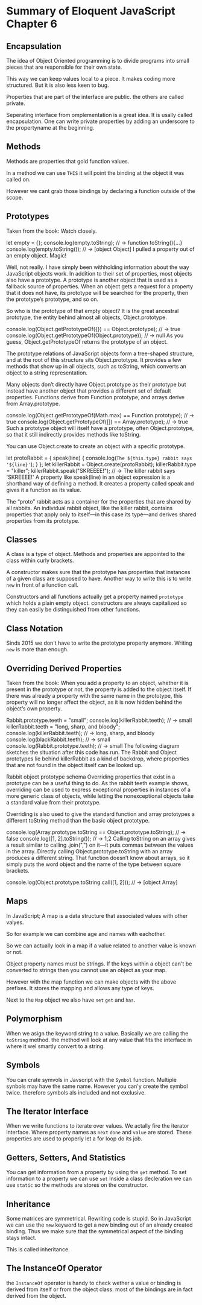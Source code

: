 # Summary of Eloquent JavaScript Chapter 6

## Encapsulation
The idea of Object Oriented programming is to divide programs into small pieces that are responsible for their own state.

This way we can keep values local to a piece. It makes coding more structured. But it is also less keen to bug.

Properties that are part of the interface are public. the others are called private.

Seperating interface from omplementation is a great idea. It is usally called encapsulation. One can write private properties by adding an underscore to the propertyname at the beginning.

## Methods
Methods are properties that gold function values.

In a method we can use `THIS` it will point the binding at the object it was called on.

However we cant grab those bindings by declaring a function outside of the scope.

## Prototypes
Taken from the book:
Watch closely.

let empty = {};
console.log(empty.toString);
// → function toString(){…}
console.log(empty.toString());
// → [object Object]
I pulled a property out of an empty object. Magic!

Well, not really. I have simply been withholding information about the way JavaScript objects work. In addition to their set of properties, most objects also have a prototype. A prototype is another object that is used as a fallback source of properties. When an object gets a request for a property that it does not have, its prototype will be searched for the property, then the prototype’s prototype, and so on.

So who is the prototype of that empty object? It is the great ancestral prototype, the entity behind almost all objects, Object.prototype.

console.log(Object.getPrototypeOf({}) ==
            Object.prototype);
// → true
console.log(Object.getPrototypeOf(Object.prototype));
// → null
As you guess, Object.getPrototypeOf returns the prototype of an object.

The prototype relations of JavaScript objects form a tree-shaped structure, and at the root of this structure sits Object.prototype. It provides a few methods that show up in all objects, such as toString, which converts an object to a string representation.

Many objects don’t directly have Object.prototype as their prototype but instead have another object that provides a different set of default properties. Functions derive from Function.prototype, and arrays derive from Array.prototype.

console.log(Object.getPrototypeOf(Math.max) ==
            Function.prototype);
// → true
console.log(Object.getPrototypeOf([]) ==
            Array.prototype);
// → true
Such a prototype object will itself have a prototype, often Object.prototype, so that it still indirectly provides methods like toString.

You can use Object.create to create an object with a specific prototype.

let protoRabbit = {
  speak(line) {
    console.log(`The ${this.type} rabbit says '${line}'`);
  }
};
let killerRabbit = Object.create(protoRabbit);
killerRabbit.type = "killer";
killerRabbit.speak("SKREEEE!");
// → The killer rabbit says 'SKREEEE!'
A property like speak(line) in an object expression is a shorthand way of defining a method. It creates a property called speak and gives it a function as its value.

The “proto” rabbit acts as a container for the properties that are shared by all rabbits. An individual rabbit object, like the killer rabbit, contains properties that apply only to itself—in this case its type—and derives shared properties from its prototype.

## Classes
A class is a type of object. Methods and properties are appointed to the class within curly brackets. 

A constructor makes sure that the prototype has properties that instances of a given class are supposed to have. Another way to write this is to write `new` in front of a function call.

Constructors and all functions actually get a property named `prototype` which holds a plain empty object. constructors are always capitalized so they can easily be distinguished from other functions. 

## Class Notation
Sinds 2015 we don't have to write the prototype property anymore. Writing `new` is more than enough.

## Overriding Derived Properties
Taken from the book:
When you add a property to an object, whether it is present in the prototype or not, the property is added to the object itself. If there was already a property with the same name in the prototype, this property will no longer affect the object, as it is now hidden behind the object’s own property.

Rabbit.prototype.teeth = "small";
console.log(killerRabbit.teeth);
// → small
killerRabbit.teeth = "long, sharp, and bloody";
console.log(killerRabbit.teeth);
// → long, sharp, and bloody
console.log(blackRabbit.teeth);
// → small
console.log(Rabbit.prototype.teeth);
// → small
The following diagram sketches the situation after this code has run. The Rabbit and Object prototypes lie behind killerRabbit as a kind of backdrop, where properties that are not found in the object itself can be looked up.

Rabbit object prototype schema
Overriding properties that exist in a prototype can be a useful thing to do. As the rabbit teeth example shows, overriding can be used to express exceptional properties in instances of a more generic class of objects, while letting the nonexceptional objects take a standard value from their prototype.

Overriding is also used to give the standard function and array prototypes a different toString method than the basic object prototype.

console.log(Array.prototype.toString ==
            Object.prototype.toString);
// → false
console.log([1, 2].toString());
// → 1,2
Calling toString on an array gives a result similar to calling .join(",") on it—it puts commas between the values in the array. Directly calling Object.prototype.toString with an array produces a different string. That function doesn’t know about arrays, so it simply puts the word object and the name of the type between square brackets.

console.log(Object.prototype.toString.call([1, 2]));
// → [object Array]

## Maps
In JavaScript; A map is a data structure that associated values with other valyes.

So for example we can combine age and names with eachother.

So we can actually look in a map if a value related to another value is known or not.

Object property names must be strings. If the keys within a object can't be converted to strings then you cannot use an object as your map.

However with the map function we can make objects with the above prefixes. It stores the mapping and allows any type of keys.

Next to the `Map` object we also have `set` `get` and `has`. 

## Polymorphism
When we asign the keyword string to a value. Basically we are calling the `toString` method. the method will look at any value that fits the interface in where it wel smartly convert to a string.

## Symbols
You can crate symvols in Javscript with the `Symbol` function. Multiple synbols may have the same name. However you can'y create the symbol twice. therefore symbols als included and not exclusive.


## The Iterator Interface
When we write functions to iterate over values. We actally fire the iterator interface. Where property names as `next` `done` and `value` are stored.
These properties are used to properly let a for loop do its job.


## Getters, Setters, And Statistics
You can get information from a property by using the `get` method.
To set information to a property we can use `set`
Inside a class decleration we can use `static` so the methods are stores on the constructor.

## Inheritance
Some matrices are symmetrical.
Rewriting code is stupid. So in JavaScript we can use the `new` keyword to get a new binding out of an already created binding. Thus we make sure that the symmetrical aspect of the binding stays intact.

This is called inheritance.
## The InstanceOf Operator
the `InstanceOf` operator is handy to check wether a value or binding is derived from itself or from the object class. most of the bindings are in fact derived from the object.